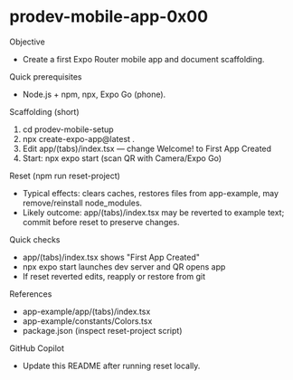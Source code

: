 # prodev-mobile-app-0x00

Objective

- Create a first Expo Router mobile app and document scaffolding.

Quick prerequisites

- Node.js + npm, npx, Expo Go (phone).

Scaffolding (short)

1. cd prodev-mobile-setup
2. npx create-expo-app@latest .
3. Edit app/(tabs)/index.tsx — change <Text>Welcome!</Text> to <Text>First App Created</Text>
4. Start: npx expo start (scan QR with Camera/Expo Go)

Reset (npm run reset-project)

- Typical effects: clears caches, restores files from app-example, may remove/reinstall node_modules.
- Likely outcome: app/(tabs)/index.tsx may be reverted to example text; commit before reset to preserve changes.

Quick checks

- app/(tabs)/index.tsx shows "First App Created"
- npx expo start launches dev server and QR opens app
- If reset reverted edits, reapply or restore from git

References

- app-example/app/(tabs)/index.tsx
- app-example/constants/Colors.tsx
- package.json (inspect reset-project script)

GitHub Copilot

- Update this README after running reset locally.
